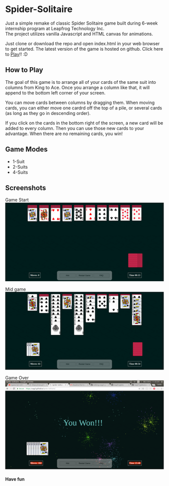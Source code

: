 # Spider-Solitaire

Just a simple remake of classic Spider Solitaire game built during 6-week internship program at Leapfrog Technology Inc.  
The project utilizes vanilla Javascript and HTML canvas for animations.

Just clone or download the repo and open index.html in your web browser to get started.
The latest version of the game is hosted on github. Click here to [Play](https://cdn.rawgit.com/leapfroglets/spider-solitaire/95d222a5/index.html)!! :D

## How to Play

The goal of this game is to arrange all of your cards of the same suit into columns from King to Ace. Once you arrange a column like that, it will append to the bottom left corner of your screen.

You can move cards between columns by dragging them. When moving cards, you can either move one cardrd off the top of a pile, or several cards (as long as they go in descending order).

If you click on the cards in the bottom right of the screen, a new card will be added to every column. Then you can use those new cards to your advantage. When there are no remaining cards, you win!

## Game Modes

* 1-Suit
* 2-Suits
* 4-Suits

## Screenshots

Game Start
![UI V2](https://github.com/coyg7/coyg7.github.io/blob/master/Spider-Solitaire/screenshots/Screenshot1.png)

Mid game
![UI V2](https://github.com/coyg7/coyg7.github.io/blob/master/Spider-Solitaire/screenshots/Screenshot2.png)

Game Over
![UI V2](https://github.com/coyg7/coyg7.github.io/blob/master/Spider-Solitaire/screenshots/Screenshot3.png)

#### Have fun
